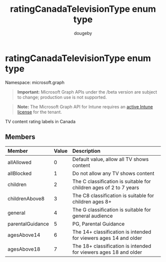 ﻿---
title: "ratingCanadaTelevisionType enum type"
description: "TV content rating labels in Canada"
author: "dougeby"
localization_priority: Normal
ms.prod: "intune"
doc_type: enumPageType
---

# ratingCanadaTelevisionType enum type

Namespace: microsoft.graph

> **Important:** Microsoft Graph APIs under the /beta version are subject to change; production use is not supported.

> **Note:** The Microsoft Graph API for Intune requires an [active Intune license](https://go.microsoft.com/fwlink/?linkid=839381) for the tenant.

TV content rating labels in Canada

## Members

| Member           | Value | Description                                                        |
| :--------------- | :---- | :----------------------------------------------------------------- |
| allAllowed       | 0     | Default value, allow all TV shows content                          |
| allBlocked       | 1     | Do not allow any TV shows content                                  |
| children         | 2     | The C classification is suitable for children ages of 2 to 7 years |
| childrenAbove8   | 3     | The C8 classification is suitable for children ages 8+             |
| general          | 4     | The G classification is suitable for general audience              |
| parentalGuidance | 5     | PG, Parental Guidance                                              |
| agesAbove14      | 6     | The 14+ classification is intended for viewers ages 14 and older   |
| agesAbove18      | 7     | The 18+ classification is intended for viewers ages 18 and older   |
